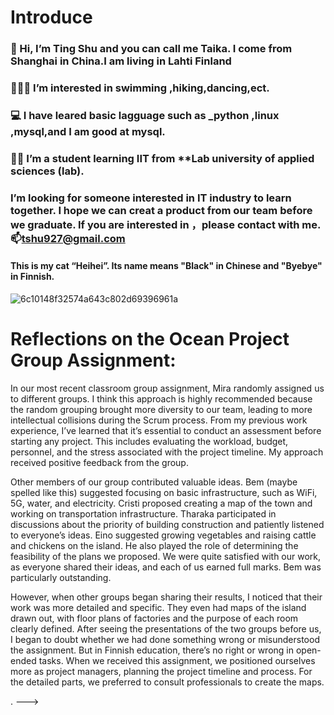 # Introduce
### 👋 Hi, I’m Ting Shu and you can call me Taika. I come from Shanghai in China.I am living in Lahti Finland
### 💃🏊‍♀️ I’m interested in swimming ,hiking,dancing,ect.
### 💻 I have leared basic lagguage such as _python ,linux ,mysql,and I am good at mysql.
### 👩‍🎓 I’m a student learning IIT from **Lab university of applied sciences (lab).
### I’m looking for someone interested in IT industry to learn together. I hope we can creat a product from our team before we graduate. If you are interested in ，please contact with me.📫tshu927@gmail.com
#### This is my cat “Heihei”. Its name means "Black" in Chinese and "Byebye" in Finnish.
![6c10148f32574a643c802d69396961a](https://github.com/user-attachments/assets/0b68d440-8b98-4bb1-b5b2-198c460ca510)

# Reflections on the Ocean Project Group Assignment: 
In our most recent classroom group assignment, Mira randomly assigned us to different groups. I think this approach is highly recommended because the random grouping brought more diversity to our team, leading to more intellectual collisions during the Scrum process. From my previous work experience, I’ve learned that it’s essential to conduct an assessment before starting any project. This includes evaluating the workload, budget, personnel, and the stress associated with the project timeline. My approach received positive feedback from the group.

Other members of our group contributed valuable ideas. Bem (maybe spelled like this) suggested focusing on basic infrastructure, such as WiFi, 5G, water, and electricity. Cristi proposed creating a map of the town and working on transportation infrastructure. Tharaka participated in discussions about the priority of building construction and patiently listened to everyone’s ideas. Eino suggested growing vegetables and raising cattle and chickens on the island. He also played the role of determining the feasibility of the plans we proposed. We were quite satisfied with our work, as everyone shared their ideas, and each of us earned full marks. Bem was particularly outstanding.

However, when other groups began sharing their results, I noticed that their work was more detailed and specific. They even had maps of the island drawn out, with floor plans of factories and the purpose of each room clearly defined. After seeing the presentations of the two groups before us, I began to doubt whether we had done something wrong or misunderstood the assignment. But in Finnish education, there’s no right or wrong in open-ended tasks. When we received this assignment, we positioned ourselves more as project managers, planning the project timeline and process. For the detailed parts, we preferred to consult professionals to create the maps.

.
--->
